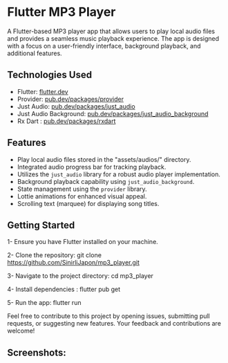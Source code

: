 # Flutter MP3 Player

A Flutter-based MP3 player app that allows users to play local audio files and provides a seamless music playback experience. The app is designed with a focus on a user-friendly interface, background playback, and additional features.

## Technologies Used

- Flutter: [flutter.dev](https://flutter.dev/)
- Provider: [pub.dev/packages/provider](https://pub.dev/packages/provider)
- Just Audio: [pub.dev/packages/just_audio](https://pub.dev/packages/just_audio)
- Just Audio Background: [pub.dev/packages/just_audio_background](https://pub.dev/packages/just_audio_background)
- Rx Dart : [pub.dev/packages/rxdart](https://pub.dev/packages/rxdart)

## Features

- Play local audio files stored in the "assets/audios/" directory.
- Integrated audio progress bar for tracking playback.
- Utilizes the `just_audio` library for a robust audio player implementation.
- Background playback capability using `just_audio_background`.
- State management using the `provider` library.
- Lottie animations for enhanced visual appeal.
- Scrolling text (marquee) for displaying song titles.

## Getting Started

1- Ensure you have Flutter installed on your machine.

2- Clone the repository: git clone https://github.com/SinirliJapon/mp3_player.git
    
3- Navigate to the project directory: cd mp3_player
    
4- Install dependencies : flutter pub get

5- Run the app: flutter run

Feel free to contribute to this project by opening issues, submitting pull requests, or suggesting new features. Your feedback and contributions are welcome!

## Screenshots:
